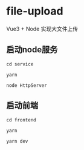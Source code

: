# file-upload

Vue3 + Node 实现大文件上传

## 启动node服务

```
cd service

yarn

node HttpServer
```

## 启动前端

```
cd frontend

yarn

yarn dev
```


